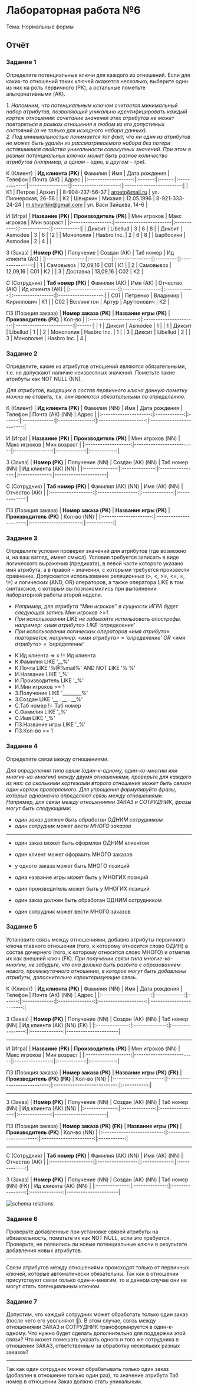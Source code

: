 # Лабораторная работа №6
Тема: Нормальные формы
## Отчёт

### Задание 1
Определите потенциальные ключи для каждого из отношений. Если для
каких-то отношений таких ключей окажется несколько, выберите один из них
на роль первичного (PK), а остальные пометьте альтернативными (AK).

*1. Напомним, что потенциальным ключом считается минимальный набор атрибутов,
позволяющий уникально идентифицировать каждый кортеж отношения: сочетание
значений этих атрибутов не может повторяться в рамках отношения в любом из его
допустимых состояний (а не только для исходного набора данных).
<br>
2. Под минимальностью понимается тот факт, что ни один из атрибутов не может
быть удалён из рассматриваемого набора без потери оставшимися свойства уникальности
совокупных значений. При этом в разных потенциальных ключах может быть разное
количество атрибутов (например, в одном – один, в другом – три).*

К (Клиент)
| **Ид клиента (PK)** | Фамилия |  Имя   | Дата рождения |     Телефон      |      Почта (АК)      |           Адрес          |
|:-------------------:|:-------:|:------:|:-------------:|:----------------:|:--------------------:|:------------------------:|
| К1                  | Петров  | Архип  |               | 8-904-237-56-37  | arpetr@mail.ru       | ул. Пионерская, 26-58    |
| К2                  | Швыркин | Михаил | 12.05.1996    | 8-921-333-24-24  | m.shvyrkin@gmail.com | ул. Васи Зайцева,   14-6 |


И (Игра)
| **Название (PK)** | **Производитель (PK)** | Мин игроков | Макс игроков | Мин возраст |
|:-----------------:|------------------------|:-----------:|:------------:|:-----------:|
| Диксит            | Libellud               | 3           | 6            | 8           |
| Диксит            | Asmodee                | 3           | 6            | 12          |
| Монополия         | Hasbro Inc.            | 2           | 6            | 8           |
| Барбосики         | Asmodee                | 2           | 4            |             |


З (Заказ)
| **Номер   (PK)** | Получение |   Создан (АК)   | Таб номер | Ид клиента (АК) |
|:----------------:|:---------:|:---------------:|:---------:|:---------------:|
| 1                | Самовывоз | 12,09,16        | C01       | К1              |
| 2                | Самовывоз | 12,09,16        | C01       | К2              |
| 3                | Доставка  | 13,09,16        | C02       | К2              |


С (Сотрудник)
| **Таб номер   (PK)** |   Фамилия (АК)   |   Имя (АК)   |   Отчество (АК)   |   Ид клиента (АК)   |
|:--------------------:|:----------------:|:------------:|:-----------------:|:-------------------:|
| С01                  | Петренко         | Владимир     | Кириллович        | К1                  |
| С02                  | Веллингтон       | Артур        | Арутюнович        | К2                  |


ПЗ (Позиция заказа)
| **Номер заказа (PK)** | **Название игры (PK)** | **Производитель   (PK)** | Кол-во |
|:---------------------:|:----------------------:|:------------------------:|:------:|
| 1                     | Диксит                 | Asmodee                  | 1      |
| 1                     | Диксит                 | Libellud                 | 1      |
| 2                     | Монополия              | Hasbro Inc.              | 1      |
| 3                     | Диксит                 | Libellud                 | 2      |
| 3                     | Монополия              | Hasbro Inc.              | 4      |



### Задание 2
Определите, какие из атрибутов отношений являются обязательными, т.е. не допускают наличие неизвестных значений. Пометьте такие атрибуты как NOT NULL (NN).

*Для атрибутов, входящих в состав первичного ключа данную пометку можно не ставить,
т.к. они являются обязательными по определению.*

К (Клиент)
| **Ид   клиента (PK)** | Фамилия (NN) |  Имя   | Дата рождения |     Телефон     |    Почта (АК) (NN)   |           Адрес          |
|:---------------------:|:------------:|:------:|:-------------:|:---------------:|:--------------------:|:------------------------:|

И (Игра)
| **Название   (PK)** | **Производитель   (PK)** | Мин игроков (NN) | Макс игроков | Мин возраст |
|:-------------------:|--------------------------|:----------------:|:------------:|:-----------:|


З (Заказ)
| **Номер (PK)** | Получение (NN) | Создан (АК) (NN) | Таб номер (NN) | Ид клиента (АК) (NN) |
|:--------------:|:--------------:|:----------------:|:--------------:|----------------------|


С (Сотрудник)
| **Таб номер (PK)** | Фамилия (АК) (NN) | Имя (АК) (NN) | Отчество (АК) |
|:------------------:|:-----------------:|:-------------:|:-------------:|


ПЗ (Позиция заказа)
| **Номер заказа (PK)** | **Название игры (PK)** | **Производитель (PK)** | Кол-во (NN) |
|:---------------------:|:----------------------:|:----------------------:|:-----------:|


### Задание 3
Определите условия проверки значений для атрибутов (где возможно и, на ваш взгляд, имеет смысл). Условия требуется записать в виде логического выражения (предиката), в левой части которого указано имя атрибута, а в правой – значения, с которыми требуется произвести сравнение. Допускается использование реляционных (>, <, >=, <=, =, !=) и логических (AND, OR) операторов, а также оператора LIKE в том синтаксисе, с которым вы познакомились при выполнении лабораторной работы второй недели.

* *Например, для атрибута “Мин игроков” в сущности ИГРА будет следующая запись
Мин игроков >=1.*
* *При использовании LIKE не забывайте использовать апострофы, например: <имя
атрибута> LIKE ‘определение’*
* *При использовании логических операторов «имя атрибута» повторяется, например:
<имя атрибута> = ‘определение’ OR <имя атрибута> = ‘определение’*

<ul>
    <li>
        К.Ид клиента => x != Ид клиента
    </li>
    <li>
        К.Фамилия LIKE '__%' 
    </li>
    <li>
        К.Почта LIKE '%@%mail%' AND NOT LIKE '% %'
    </li>
    <li>
        И.Название LIKE '_%'
    </li>
    <li>
        И.Производитель LIKE '_%'
    </li>
    <li>
        И.Мин игроков >= 1
    </li>
    <li>
        З.Получение LIKE '________%'
    </li>
    <li>
        З.Создан LIKE '__ . __ . __%'
    </li>
    <li>
        С.Таб номер != Таб номер
    </li>
    <li>
        С.Фамилия LIKE '_%'
    </li>
    <li>
        С.Имя LIKE '_%'
    </li>
    <li>
        ПЗ.Название игры LIKE '_%'
    </li>
    <li>
        ПЗ.Кол-во >= 1
    </li>
</ul>


### Задание 4

Определите связи между отношениями.

*Для определения типа связи (один-к-одному, один-ко-многим или многие-ко-многим)
между двумя отношениями, проверьте для каждого из них: со сколькими кортежами
второго отношения может быть связан один кортеж проверяемого. Для упрощения
формулируйте фразы, которые однозначно определяют связь между отношениями.
Например, для связи между отношениями ЗАКАЗ и СОТРУДНИК, фразы могут быть
следующими:*
* *один заказ должен быть обработан ОДНИМ сотрудником*
* *один сотрудник может вести МНОГО заказов*

---

* один заказ может быть оформлен ОДНИМ клиентом
* один клиент может оформить МНОГО заказов

* у одного заказа может быть МНОГО позиций

* одна название игры может быть у МНОГИХ позиций
* один производитель может быть у МНОГИХ позиций

* один заказ должен быть обработан ОДНИМ сотрудником
* один сотрудник может вести МНОГО заказов

### Задание 5
Установите связь между отношениями, добавив атрибуты первичного ключа главного отношения (того, к которому относится слово ОДИН) в состав дочернего (того, к которому относится слово МНОГО) и отметив их как внешний ключ (FK).
*При получении связи типа многие-ко-многим, не забудьте, что она должна быть разбита с образованием нового, промежуточного отношения, в которое могут быть добавлены атрибуты, дополнительно характеризующие связь.*


К (Клиент)
| **Ид   клиента (PK)** | Фамилия (NN) |  Имя   | Дата рождения |     Телефон     |    Почта (АК) (NN)   |           Адрес          |
|:---------------------:|:------------:|:------:|:-------------:|:---------------:|:--------------------:|:------------------------:|

З (Заказ)
| **Номер (PK)** | Получение (NN) | Создан (АК) (NN) | Таб номер (NN) | Ид клиента (АК) (NN) (FK) |
|:--------------:|:--------------:|:----------------:|:--------------:|----------------------|

---

И (Игра)
| **Название (PK)** | **Производитель (PK)** | Мин игроков (NN) | Макс игроков | Мин возраст |
|:-------------------:|--------------------------|:----------------:|:------------:|:-----------:|

ПЗ (Позиция заказа)
| **Номер заказа (PK)** | **Название игры (PK) (FK)** | **Производитель (PK) (FK)** | Кол-во (NN) |
|:---------------------:|:---------------------------:|:---------------------------:|:-----------:|

---

З (Заказ)
| **Номер (PK)** | Получение (NN) | Создан (АК) (NN) | Таб номер (NN) | Ид клиента (АК) (NN) |
|:--------------:|:--------------:|:----------------:|:--------------:|----------------------|

ПЗ (Позиция заказа)
| **Номер заказа (PK) (FK)** | **Название игры (PK)** | **Производитель (PK)** | Кол-во (NN) |
|:--------------------------:|:----------------------:|:----------------------:|:-----------:|

---

С (Сотрудник)
| **Таб номер (PK)** | Фамилия (АК) (NN) | Имя (АК) (NN) | Отчество (АК) |
|:------------------:|:-----------------:|:-------------:|:-------------:|

З (Заказ)
| **Номер (PK)** | Получение (NN) | Создан (АК) (NN) | Таб номер (NN) (FK) | Ид клиента (АК) (NN) |
|:--------------:|:--------------:|:----------------:|:--------------:|----------------------|

![schema relations](./WB/schema_relations.png)

### Задание 6
Проверьте добавленные при установке связей атрибуты на обязательность, пометьте их как NOT NULL, если это требуется. Проверьте, не появились ли новые потенциальные ключи в результате добавления новых атрибутов.

---

Связи атрибутов между отношениями происходят только от первичных ключей, которые автоматически обязательны.
Так как в отношении присутствуют связи только один-к-многим, то в данном случае они не могут стать потенциальным ключом.


### Задание 7
Допустим, что каждый сотрудник может обработать только один заказ (после чего его увольняют ). В этом случае, связь между отношениями ЗАКАЗ и СОТРУДНИК трансформируется в один-к-одному. Что нужно будет сделать дополнительно для поддержки этой связи? Что может помешать указать одного и того же сотрудника в отношении ЗАКАЗ, ответственным за обработку нескольких разных заказов?

---

Так как один сотрудник может обрабатывать только один заказ (добавлен в отношение только один раз), то значение атрибута Таб номер в отношении Заказ должно стать уникальным.
